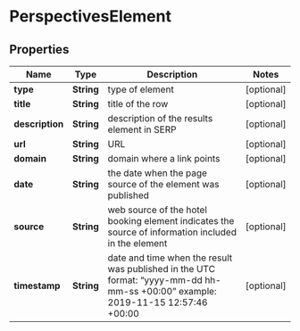 

# PerspectivesElement


## Properties

| Name | Type | Description | Notes |
|------------ | ------------- | ------------- | -------------|
|**type** | **String** | type of element |  [optional] |
|**title** | **String** | title of the row |  [optional] |
|**description** | **String** | description of the results element in SERP |  [optional] |
|**url** | **String** | URL |  [optional] |
|**domain** | **String** | domain where a link points |  [optional] |
|**date** | **String** | the date when the page source of the element was published |  [optional] |
|**source** | **String** | web source of the hotel booking element indicates the source of information included in the element |  [optional] |
|**timestamp** | **String** | date and time when the result was published in the UTC format: “yyyy-mm-dd hh-mm-ss +00:00” example: 2019-11-15 12:57:46 +00:00 |  [optional] |



